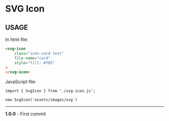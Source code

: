 
# SVG Icon

## USAGE

In html file:

```html
<svg-icon
    class="icon-card test"
    file-name="card"
    style="fill: #f05"
>
</svg-icon>
```

JavaScript file:

```javasctipt
import { SvgIcon } from './svg-icon.js';

new SvgIcon('assets/images/svg')
```

---

**1.0.0** - First commit


